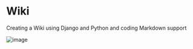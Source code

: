 # Wiki

Creating a Wiki using Django and Python and coding Markdown support

![image](https://github.com/bradleeharr/CS50W/assets/56418392/9b2e7e2e-ab49-456b-9832-7b32ca049d5d)
